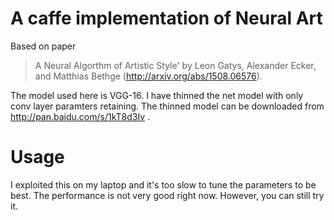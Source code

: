 A caffe implementation of Neural Art
============

Based on paper
> A Neural Algorthm of Artistic Style' by Leon Gatys, Alexander Ecker, and Matthias Bethge (http://arxiv.org/abs/1508.06576).

The model used here is VGG-16. I have thinned the net model with only conv layer paramters retaining. The thinned model can 
be downloaded from http://pan.baidu.com/s/1kT8d3Iv .

Usage
===========
I exploited this on my laptop and it's too slow to tune the parameters to be best. The performance is not very good right now. However, you can still try it.
